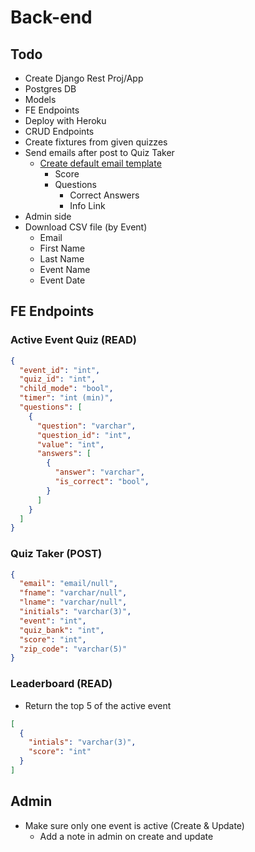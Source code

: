 # Back-end

## Todo
- Create Django Rest Proj/App
- Postgres DB
- Models
- FE Endpoints
- Deploy with Heroku
- CRUD Endpoints
- Create fixtures from given quizzes
- Send emails after post to Quiz Taker
  - [Create default email template](./email.txt)
    - Score
    - Questions
      - Correct Answers
      - Info Link
- Admin side
- Download CSV file (by Event)
  - Email
  - First Name
  - Last Name
  - Event Name
  - Event Date

## FE Endpoints

### Active Event Quiz (READ)
```json
{
  "event_id": "int",
  "quiz_id": "int",
  "child_mode": "bool",
  "timer": "int (min)", 
  "questions": [
    {
      "question": "varchar",
      "question_id": "int",
      "value": "int",
      "answers": [
        {
          "answer": "varchar",
          "is_correct": "bool",
        }
      ]
    }
  ]
}
```

### Quiz Taker (POST)

```json
{
  "email": "email/null",
  "fname": "varchar/null",
  "lname": "varchar/null",
  "initials": "varchar(3)",
  "event": "int",
  "quiz_bank": "int",
  "score": "int",
  "zip_code": "varchar(5)"
}
```

### Leaderboard (READ)
  - Return the top 5 of the active event
```json
[
  {
    "intials": "varchar(3)",
    "score": "int"
  }
]
```

## Admin

- Make sure only one event is active (Create & Update)
  - Add a note in admin on create and update
